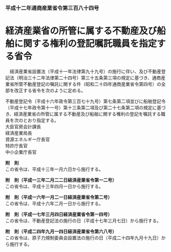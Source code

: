 ### 平成十二年通商産業省令第三百八十四号  
# 経済産業省の所管に属する不動産及び船舶に関する権利の登記嘱託職員を指定する省令  
　経済産業省設置法（平成十一年法律第九十九号）の施行に伴い、及び不動産登記法（明治三十二年法律第二十四号）第三十五条第三項の規定に基づき、通商産業省所管不動産登記の嘱託に関する件（昭和二十四年通商産業省令第四号）の全部を改正する省令を次のように定める。  
  
不動産登記令（平成十六年政令第三百七十九号）第七条第二項並びに船舶登記令（平成十七年政令第十一号）第十三条第二項及び第二十七条第二項の規定に基づき、経済産業省の所管に属する不動産及び船舶に関する権利の登記を嘱託する職員を次のとおり指定する。  
大臣官房会計課長  
経済産業局長  
資源エネルギー庁長官  
特許庁長官  
中小企業庁長官  
  
**附　則**  
この省令は、平成十三年一月六日から施行する。  
  
**附　則（平成一三年二月二二日経済産業省令第一二号）**  
この省令は、平成十三年四月一日から施行する。  
  
**附　則（平成一六年一月二一日経済産業省令第二号）**  
この省令は、平成十六年二月一日から施行する。  
  
**附　則（平成一七年三月四日経済産業省令第一四号）**  
この省令は、不動産登記法の施行の日（平成十七年三月七日）から施行する。  
  
**附　則（平成二四年九月一四日経済産業省令第六八号）**  
この省令は、原子力規制委員会設置法の施行の日（平成二十四年九月十九日）から施行する。  
  
